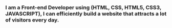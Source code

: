 <h3>
  I am a Front-end Developer using (HTML, CSS, HTML5, CSS3, JAVASCRIPT), I can efficiently build
a website that attracts a lot of visitors every day.
  </h3>
